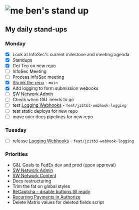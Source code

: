 # ![me](https://avatars2.githubusercontent.com/u/5232044?s=50&v=4) ben's stand up

## My daily stand-ups

### Monday

- [X] Look at InfoSec's current milestone and meeting agenda
- [X] Standups
- [X] Get Teo on new repo
- [ ] InfoSec Meeting
- [ ] Process InfoSec meeting
- [X] [Shrink the repo](https://app.clickup.com/t/jh0dwt) - `main`
- [X] Add logging to form submission webooks
- [ ] [SW Network Admin](https://app.clickup.com/8537154/v/l/li/54890360?pr=12760709)
- [ ] Check when G&L needs to go
- [ ] test [Logging Webhooks](https://app.clickup.com/t/jz1tb3) - `feat/jz1tb3-webhook-logging`
- [ ] test static deploys for new repo
- [ ] move over docs pipelines for new repo

### Tuesday

- [ ] release [Logging Webhooks](https://app.clickup.com/t/jz1tb3) - `feat/jz1tb3-webhook-logging`

### Priorities 
    
- G&L Goals to FedEx dev and prod (upon approval)
- [SW Network Admin](https://app.clickup.com/8537154/v/l/li/54890360?pr=12760709)
- [SW Network Content](https://app.clickup.com/8537154/v/l/li/54892353?pr=12760709)
- Docs restructuring
- Trim the fat on global styles
- [ReCaptcha - disable buttons till ready](https://projects.madebyspeak.com/#/tasks/17598281)
- [Recurring Payments in Authorize](https://projects.madebyspeak.com/#/tasks/16411534)
- Delete Matrix values for deleted fields script
